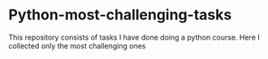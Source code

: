 # Python-most-challenging-tasks

This repository consists of tasks I have done doing a python course. Here I collected only the most challenging ones
